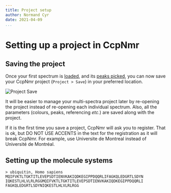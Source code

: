 ```yaml
---
title: Project setup
author: Normand Cyr
date: 2021-04-09
...
```


# Setting up a project in CcpNmr

## Saving the project

Once your first spectrum is [loaded](../ccpnmr_open_spectrum/), and its
[peaks picked](../ccpnmr_pick_peaks/), you can now save your CcpNmr
project (`Project > Save`) in your preferred location.

![Project Save](../img/ccpnmr/project_save-as.png)

It will be easier to manage your multi-spectra project later by
re-opening the project instead of re-opening each individual spectrum.
Also, all the parameters (colours, peaks, referencing *etc*.) are saved
along with the project.

If it is the first time you save a project, CcpNmr will ask you to
register. That is ok, but DO NOT USE ACCENTS in the text for the
registration as it will break CcpNmr. For example, use Universite de
Montreal instead of Université de Montréal.

## Setting up the molecule systems

    > ubiquitin, Homo sapiens
    MQIFVKTLTGKTITLEVEPSDTIENVKAKIQDKEGIPPDQQRLIFAGKQLEDGRTLSDYN
    IQKESTLHLVLRLRGGMQIFVKTLTGKTITLEVEPSDTIENVKAKIQDKEGIPPDQQRLI
    FAGKQLEDGRTLSDYNIQKESTLHLVLRLRGG
